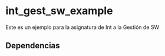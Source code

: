 # int_gest_sw_example
Este es un ejemplo para la asignatura de Int a la Gestión de SW

## Dependencias

